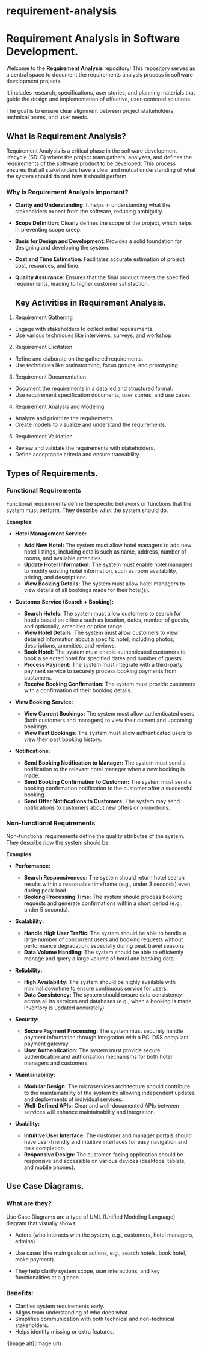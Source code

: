 # requirement-analysis

# Requirement Analysis in Software Development.
Welcome to the **Requirement Analysis** repository! 
This repository serves as a central space to document the requirements analysis process in software development projects.  

It includes research, specifications, user stories, and planning materials that guide the design and implementation of effective, user-centered solutions.  

The goal is to ensure clear alignment between project stakeholders, technical teams, and user needs.

## What is Requirement Analysis?
Requirement Analysis is a critical phase in the software development lifecycle (SDLC) where the project team gathers, analyzes, and defines the requirements of the software product to be developed. This process ensures that all stakeholders have a clear and mutual understanding of what the system should do and how it should perform.
### Why is Requirement Analysis Important?
- **Clarity and Understanding**: It helps in understanding what the stakeholders expect from the software, reducing ambiguity.
- **Scope Definition**: Clearly defines the scope of the project, which helps in preventing scope creep.
- **Basis for Design and Development**: Provides a solid foundation for designing and developing the system.
- **Cost and Time Estimation**: Facilitates accurate estimation of project cost, resources, and time.
- **Quality Assurance**: Ensures that the final product meets the specified requirements, leading to higher customer satisfaction.

  ## Key Activities in Requirement Analysis.
1. Requirement Gathering
- Engage with stakeholders to collect initial requirements.
- Use various techniques like interviews, surveys, and workshop
2. Requirement Elicitation
- Refine and elaborate on the gathered requirements.
- Use techniques like brainstorming, focus groups, and prototyping.
3. Requirement Documentation
- Document the requirements in a detailed and structured format.
- Use requirement specification documents, user stories, and use cases.
4. Requirement Analysis and Modeling
- Analyze and prioritize the requirements.
- Create models to visualize and understand the requirements.
5. Requirement Validation.
- Review and validate the requirements with stakeholders.
- Define acceptance criteria and ensure traceability.

 ## Types of Requirements.

### Functional Requirements

Functional requirements define the specific behaviors or functions that the system must perform. They describe *what* the system should do.

**Examples:**

* **Hotel Management Service:**
    * **Add New Hotel:** The system must allow hotel managers to add new hotel listings, including details such as name, address, number of rooms, and available amenities.
    * **Update Hotel Information:** The system must enable hotel managers to modify existing hotel information, such as room availability, pricing, and descriptions.
    * **View Booking Details:** The system must allow hotel managers to view details of all bookings made for their hotel(s).

* **Customer Service (Search + Booking):**
    * **Search Hotels:** The system must allow customers to search for hotels based on criteria such as location, dates, number of guests, and optionally, amenities or price range.
    * **View Hotel Details:** The system must allow customers to view detailed information about a specific hotel, including photos, descriptions, amenities, and reviews.
    * **Book Hotel:** The system must enable authenticated customers to book a selected hotel for specified dates and number of guests.
    * **Process Payment:** The system must integrate with a third-party payment service to securely process booking payments from customers.
    * **Receive Booking Confirmation:** The system must provide customers with a confirmation of their booking details.

* **View Booking Service:**
    * **View Current Bookings:** The system must allow authenticated users (both customers and managers) to view their current and upcoming bookings.
    * **View Past Bookings:** The system must allow authenticated users to view their past booking history.

* **Notifications:**
    * **Send Booking Notification to Manager:** The system must send a notification to the relevant hotel manager when a new booking is made.
    * **Send Booking Confirmation to Customer:** The system must send a booking confirmation notification to the customer after a successful booking.
    * **Send Offer Notifications to Customers:** The system may send notifications to customers about new offers or promotions.

### Non-functional Requirements

Non-functional requirements define the quality attributes of the system. They describe *how* the system should be.

**Examples:**

* **Performance:**
    * **Search Responsiveness:** The system should return hotel search results within a reasonable timeframe (e.g., under 3 seconds) even during peak load.
    * **Booking Processing Time:** The system should process booking requests and generate confirmations within a short period (e.g., under 5 seconds).

* **Scalability:**
    * **Handle High User Traffic:** The system should be able to handle a large number of concurrent users and booking requests without performance degradation, especially during peak travel seasons.
    * **Data Volume Handling:** The system should be able to efficiently manage and query a large volume of hotel and booking data.

* **Reliability:**
    * **High Availability:** The system should be highly available with minimal downtime to ensure continuous service for users.
    * **Data Consistency:** The system should ensure data consistency across all its services and databases (e.g., when a booking is made, inventory is updated accurately).

* **Security:**
    * **Secure Payment Processing:** The system must securely handle payment information through integration with a PCI DSS compliant payment gateway.
    * **User Authentication:** The system must provide secure authentication and authorization mechanisms for both hotel managers and customers.

* **Maintainability:**
    * **Modular Design:** The microservices architecture should contribute to the maintainability of the system by allowing independent updates and deployments of individual services.
    * **Well-Defined APIs:** Clear and well-documented APIs between services will enhance maintainability and integration.

* **Usability:**
    * **Intuitive User Interface:** The customer and manager portals should have user-friendly and intuitive interfaces for easy navigation and task completion.
    * **Responsive Design:** The customer-facing application should be responsive and accessible on various devices (desktops, tablets, and mobile phones).

## Use Case Diagrams.
### What are they?
Use Case Diagrams are a type of UML (Unified Modeling Language) diagram that visually shows:

- Actors (who interacts with the system, e.g., customers, hotel managers, admins)

- Use cases (the main goals or actions, e.g., search hotels, book hotel, make payment)

- They help clarify system scope, user interactions, and key functionalities at a glance.

### Benefits:
-  Clarifies system requirements early.
-  Aligns team understanding of who does what.
-  Simplifies communication with both technical and non-technical stakeholders.
-  Helps identify missing or extra features.

![image alt](image url)
